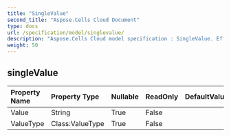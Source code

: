 ```yaml
---
title: "SingleValue"
second_title: "Aspose.Cells Cloud Document"
type: docs
url: /specification/model/singlevalue/
description: "Aspose.Cells Cloud model specification : SingleValue. Effortlessly handle Excel and other spreadsheet documents with features like opening, generating, editing, splitting, merging, comparing, and converting."
weight: 50
---
```


## **singleValue**

 

| Property Name | Property Type | Nullable |  ReadOnly | DefaultValue | Description | 
| :- | :- | :- |:- |  :- | :- |
| Value | String | True |  False |  |  |  
| ValueType | Class:ValueType | True |  False |  |  |  

